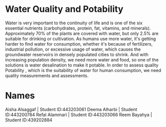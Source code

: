 # Water Quality and Potability
Water is very important to the continuity of life and is one of the six essential nutrients (carbohydrates, protein, fat, vitamins, and minerals).
Approximately 70% of the plants are covered with water, but  only 2.5% are suitable for drinking or cultivation.
As humans use more water, it's getting harder to find water for consumption, whether it's because of fertilizers, industrial pollution, or excessive usage of water, which causes the groundwater reservoirs in densely populated cities to shrink.
And with increasing population density, we need more water and food, so one of the solutions is water desalination to make it potable. In order to assess quality Potability , which is the suitability of water for human consumption, we need quality measurements and assessments.



# Names
Aisha Alsaggaf | Student ID:443203061
Deema Alharbi  | Student ID:443200784
Refal Alammari | Student ID:443203066
Reem Bayahya   | Student ID:439202884
